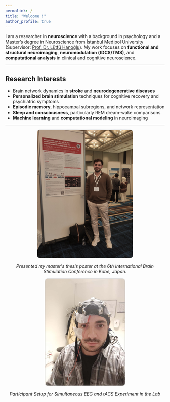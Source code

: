 ```yaml
---
permalink: /
title: "Welcome !"
author_profile: true
---
```


I am a researcher in **neuroscience** with a background in psychology and a Master’s degree in Neuroscience from İstanbul Medipol University (Supervisor: [Prof. Dr. Lütfü Hanoğlu](https://scholar.google.com.tr/citations?user=wyxuVQgAAAAJ&hl=en)).
My work focuses on **functional and structural neuroimaging**, **neuromodulation (tDCS/TMS)**, and **computational analysis** in clinical and cognitive neuroscience.


---

## Research Interests
- Brain network dynamics in **stroke** and **neurodegenerative diseases**
- **Personalized brain stimulation** techniques for cognitive recovery and psychiatric symptoms
- **Episodic memory**, hippocampal subregions, and network representation
- **Sleep and consciousness**, particularly REM dream-wake comparisons
- **Machine learning** and **computational modeling** in neuroimaging

---

<div style="text-align: center;">
  <img src="/images/poster1.jpg" alt="Poster" style="max-width:60%; height:auto; border:1px solid #ccc; border-radius:8px;">
  <p><em>Presented my master's thesis poster at the 6th International Brain Stimulation Conference in Kobe, Japan.</em></p>
</div>

<div style="text-align: center;">
  <img src="/images/tacs1.jpg" alt="Poster" style="max-width:50%; height:auto; border:1px solid #ccc; border-radius:8px;">
  <p><em>Participant Setup for Simultaneous EEG and tACS Experiment in the Lab</em></p>
</div>
